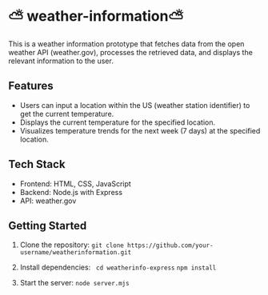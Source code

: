 # ⛅ weather-information⛅

This is a  weather information prototype that fetches data from the open weather API (weather.gov), processes the retrieved data, and displays the relevant information to the user.

## Features
- Users can input a location within the US (weather station identifier) to get the current temperature.
- Displays the current temperature for the specified location.
- Visualizes temperature trends for the next week (7 days) at the specified location.

## Tech Stack
- Frontend: HTML, CSS, JavaScript
- Backend: Node.js with Express
- API: weather.gov

## Getting Started
1. Clone the repository:
   `
   git clone https://github.com/your-username/weatherinformation.git
   `
2. Install dependencies:
`
cd weatherinfo-express`
`
npm install 
`

3. Start the server:
`
node server.mjs
`
